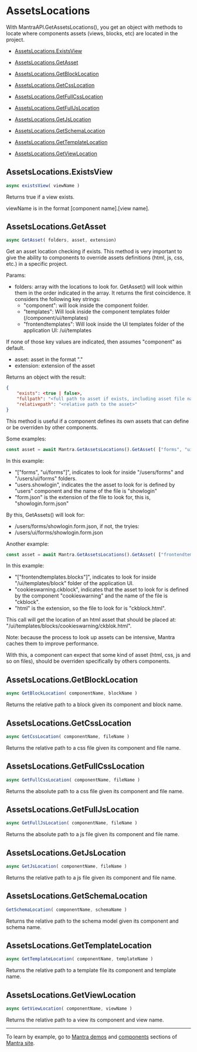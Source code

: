 # AssetsLocations

With MantraAPI.GetAssetsLocations(), you get an object with methods to locate where components assets (views, blocks, etc) are located in the project.

* [AssetsLocations.ExistsView](#assetslocations.existsview)

* [AssetsLocations.GetAsset](#assetslocations.getasset)
  
* [AssetsLocations.GetBlockLocation](#assetslocations.getblocklocation)

* [AssetsLocations.GetCssLocation](#assetslocations.getcsslocation)

* [AssetsLocations.GetFullCssLocation](#assetslocations.getfullcsslocation)

* [AssetsLocations.GetFullJsLocation](#assetslocations.getfulljslocation)

* [AssetsLocations.GetJsLocation](#assetslocations.getjslocation)

* [AssetsLocations.GetSchemaLocation](#assetslocations.getschemalocation)

* [AssetsLocations.GetTemplateLocation](#assetslocations.gettemplatelocation)

* [AssetsLocations.GetViewLocation](#assetslocations.getviewlocation)

## AssetsLocations.ExistsView

```js
async existsView( viewName )
```

Returns true if a view exists.

viewName is in the format [component name].[view name].

## AssetsLocations.GetAsset

```js
async GetAsset( folders, asset, extension)
```

Get an asset location checking if exists. This method is very important to give the ability to components to override assets definitions (html, js, css, etc.) in a specific project.

Params:
* folders: array with the locations to look for. GetAsset() will look within them in the order indicated in the array. It returns the first coincidence.
It considers the following key strings:
    * "component": will look inside the component folder.
    * "templates": Will look inside the component templates folder (/component/ui/templates)
    * "frontendtemplates": Will look inside the UI templates folder of the application UI: /ui/templates

If none of those key values are indicated, then assumes "component" as default.

* asset: asset in the format "<component name>.<asset name>"
* extension: extension of the asset

Returns an object with the result: 

```json
{
    "exists": <true | false>,
    "fullpath": "<full path to asset if exists, including asset file name an extension>",
    "relativepath": "<relative path to the asset>"
}
```

This method is useful if a component defines its own assets that can define or be overriden by other components.

Some examples:

```js
const asset = await Mantra.GetAssetsLocations().GetAsset( ["forms", "ui/forms"], "users.showlogin", "form.json" );
```

In this example:

* "["forms", "ui/forms"]", indicates to look for inside "/users/forms" and "/users/ui/forms" folders.
* "users.showlogin", indicates the the asset to look for is defined by "users" component and the name of the file is "showlogin"
* "form.json" is the extension of the file to look for, this is, "showlogin.form.json" 

By this, GetAssets() will look for:

* /users/forms/showlogin.form.json, if not, the tryies:
* /users/ui/forms/showlogin.form.json

Another example:

```js
const asset = await Mantra.GetAssetsLocations().GetAsset( ["frontendtemplates.blocks"], "cookieswarning.ckblock", "html" );
```
In this example:

* "["frontendtemplates.blocks"]", indicates to look for inside "/ui/templates/block" folder of the application UI.
* "cookieswarning.ckblock", indicates that the asset to look for is defined by the component "cookieswarning" and the name of the file is "ckblock".
* "html" is the extension, so the file to look for is "ckblock.html".

This call will get the location of an html asset that should be placed at: "/ui/templates/blocks/cookieswarning/ckblok.html".

Note: because the process to look up assets can be intensive, Mantra caches them to improve performance.

With this, a component can expect that some kind of asset (html, css, js and so on files), should be overriden specifically by others components.

## AssetsLocations.GetBlockLocation

```js
async GetBlockLocation( componentName, blockName )
```

Returns the relative path to a block given its component and block name.


## AssetsLocations.GetCssLocation

```js
async GetCssLocation( componentName, fileName )
```

Returns the relative path to a css file given its component and file name.

## AssetsLocations.GetFullCssLocation

```js
async GetFullCssLocation( componentName, fileName )
```

Returns the absolute path to a css file given its component and file name.

## AssetsLocations.GetFullJsLocation

```js
async GetFullJsLocation( componentName, fileName )
```

Returns the absolute path to a js file given its component and file name.

## AssetsLocations.GetJsLocation

```js
async GetJsLocation( componentName, fileName )
```

Returns the relative path to a js file given its component and file name.

## AssetsLocations.GetSchemaLocation

```js
GetSchemaLocation( componentName, schemaName )
```

Returns the relative path to the schema model given its component and schema name.

## AssetsLocations.GetTemplateLocation

```js
async GetTemplateLocation( componentName, templateName )
```

Returns the relative path to a template file its component and template name.

## AssetsLocations.GetViewLocation

```js
async GetViewLocation( componentName, viewName )
```    

Returns the relative path to a view its component and view name.

***
To learn by example, go to [Mantra demos](https://www.mantrajs.com/mantrademos/showall) and [components](https://www.mantrajs.com/marketplacecomponent/components) sections of [Mantra site](https://www.mantrajs.com).